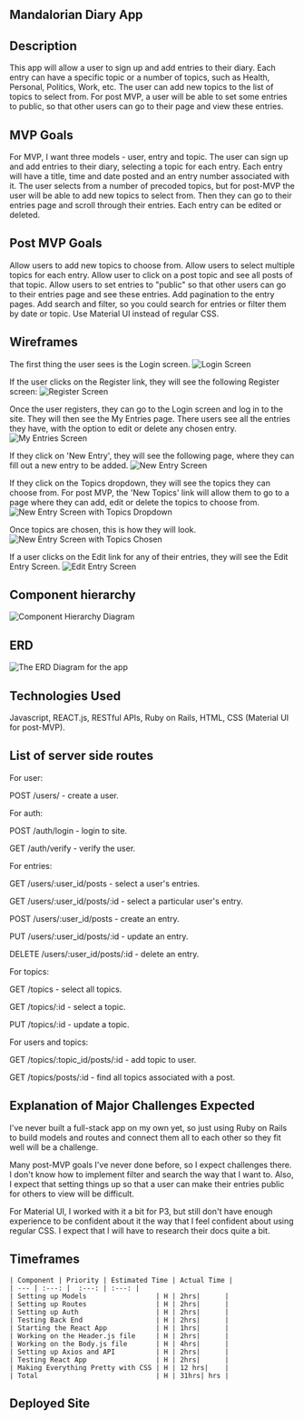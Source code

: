 ## Mandalorian Diary App

## Description

This app will allow a user to sign up and add entries to their diary. Each entry can have a specific topic or a number of topics, such as Health, Personal, Politics, Work, etc. The user can add new topics to the list of topics to select from. For post MVP, a user will be able to set some entries to public, so that other users can go to their page and view these entries.  

## MVP Goals

For MVP, I want three models - user, entry and topic. The user can sign up and add entries to their diary, selecting a topic for each entry. Each entry will have a title, time and date posted and an entry number associated with it. The user selects from a number of precoded topics, but for post-MVP the user will be able to add new topics to select from. Then they can go to their entries page and scroll through their entries. Each entry can be edited or deleted.

## Post MVP Goals

Allow users to add new topics to choose from.
Allow users to select multiple topics for each entry.
Allow user to click on a post topic and see all posts of that topic.
Allow users to set entries to "public" so that other users can go to their entries page and see these entries. 
Add pagination to the entry pages. 
Add search and filter, so you could search for entries or filter them by date or topic.
Use Material UI instead of regular CSS.

## Wireframes

The first thing the user sees is the Login screen.
![Login Screen](https://i.imgur.com/YSyZiKf.png)

If the user clicks on the Register link, they will see the following Register screen:
![Register Screen](https://i.imgur.com/msL5TwG.png)

Once the user registers, they can go to the Login screen and log in to the site. They will then see the My Entries page. There users see all the entries they have, with the option to edit or delete any chosen entry.
![My Entries Screen](https://i.imgur.com/ZplW243.png)

If they click on 'New Entry', they will see the following page, where they can fill out a new entry to be added. 
![New Entry Screen](https://i.imgur.com/AjpndVd.png)

If they click on the Topics dropdown, they will see the topics they can choose from. For post MVP, the 'New Topics' link will allow them to go to a page where they can add, edit or delete the topics to choose from.
![New Entry Screen with Topics Dropdown](https://i.imgur.com/tlHQwBJ.png)

Once topics are chosen, this is how they will look.
![New Entry Screen with Topics Chosen](https://i.imgur.com/6PKDzbC.png)

If a user clicks on the Edit link for any of their entries, they will see the Edit Entry Screen.
![Edit Entry Screen](https://i.imgur.com/jKl7AU4.png)

## Component hierarchy

![Component Hierarchy Diagram](https://i.imgur.com/L0VHvfH.jpg)

## ERD

![The ERD Diagram for the app](https://i.imgur.com/kuXtXuL.png)

## Technologies Used

Javascript, REACT.js, RESTful APIs, Ruby on Rails, HTML, CSS (Material UI for post-MVP).

## List of server side routes

For user:

POST /users/ - create a user.

For auth:

POST /auth/login - login to site.

GET /auth/verify - verify the user.

For entries:

GET /users/:user_id/posts - select a user's entries.

GET /users/:user_id/posts/:id - select a particular user's entry.

POST /users/:user_id/posts - create an entry.

PUT /users/:user_id/posts/:id - update an entry.

DELETE /users/:user_id/posts/:id - delete an entry.

For topics: 

GET /topics - select all topics.

GET /topics/:id - select a topic.

PUT /topics/:id - update a topic.

For users and topics:

GET /topics/:topic_id/posts/:id - add topic to user.

GET /topics/posts/:id - find all topics associated with a post.

## Explanation of Major Challenges Expected

I've never built a full-stack app on my own yet, so just using Ruby on Rails to build models and routes and connect them all to each other so they fit well will be a challenge.

Many post-MVP goals I've never done before, so I expect challenges there. I don't know how to implement filter and search the way that I want to. Also, I expect that setting things up so that a user can make their entries public for others to view will be difficult. 

For Material UI, I worked with it a bit for P3, but still don't have enough experience to be confident about it the way that I feel confident about using regular CSS. I expect that I will have to research their docs quite a bit. 

## Timeframes

	| Component | Priority | Estimated Time | Actual Time |
	| --- | :---: |  :---: | :---: | 
	| Setting up Models                 | H | 2hrs|      |
	| Setting up Routes                 | H | 2hrs|      |
	| Setting up Auth                   | H | 2hrs|      |
	| Testing Back End                  | H | 2hrs|      |
	| Starting the React App            | H | 1hrs|      | 
	| Working on the Header.js file     | H | 2hrs|      |
	| Working on the Body.js file       | H | 4hrs|      |
	| Setting up Axios and API          | H | 2hrs|      |
	| Testing React App                 | H | 2hrs|      |
	| Making Everything Pretty with CSS | H | 12 hrs|    |
	| Total                             | H | 31hrs| hrs | 
	 

## Deployed Site



